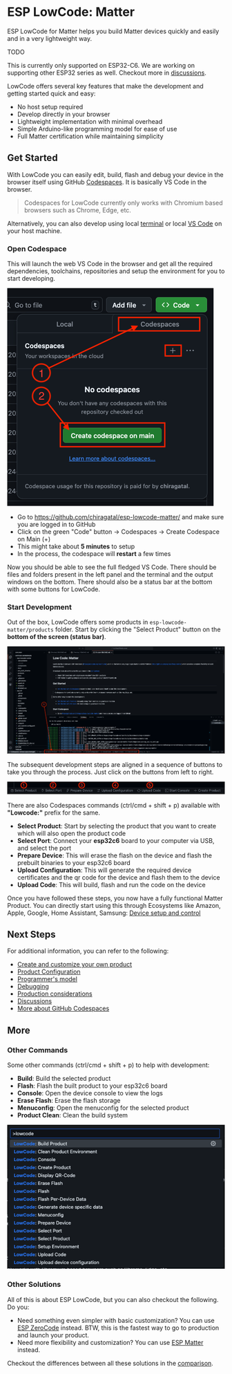 # ESP LowCode: Matter

ESP LowCode for Matter helps you build Matter devices quickly and easily and in a very lightweight way.

TODO

This is currently only supported on ESP32-C6. We are working on supporting other ESP32 series as well. Checkout more in [discussions](https://github.com/chiragatal/esp-lowcode-matter/discussions).

LowCode offers several key features that make the development and getting started quick and easy:

- No host setup required
- Develop directly in your browser
- Lightweight implementation with minimal overhead
- Simple Arduino-like programming model for ease of use
- Full Matter certification while maintaining simplicity

## Get Started

With LowCode you can easily edit, build, flash and debug your device in the browser itself using GitHub [Codespaces](#open-codespace). It is basically VS Code in the browser.

> Codespaces for LowCode currently only works with Chromium based browsers such as Chrome, Edge, etc.

Alternatively, you can also develop using local [terminal](./docs/getting_started_terminal.md) or local [VS Code](./docs/getting_started_vscode.md) on your host machine.

### Open Codespace

This will launch the web VS Code in the browser and get all the required dependencies, toolchains, repositories and setup the environment for you to start developing.

![Open Codespace](./docs/images/open_codespace.png)

- Go to <https://github.com/chiragatal/esp-lowcode-matter/> and make sure you are logged in to GitHub
- Click on the green "Code" button -> Codespaces -> Create Codespace on Main (+)
- This might take about **5 minutes** to setup
- In the process, the codespace will **restart** a few times

Now you should be able to see the full fledged VS Code. There should be files and folders present in the left panel and the terminal and the output windows on the bottom. There should also be a status bar at the bottom with some buttons for LowCode.

### Start Development

Out of the box, LowCode offers some products in `esp-lowcode-matter/products` folder. Start by clicking the "Select Product" button on the **bottom of the screen (status bar)**.

![Status Bar](./docs/images/status_bar.png)

The subsequent development steps are aligned in a sequence of buttons to take you through the process. Just click on the buttons from left to right.

![Status Bar](./docs/images/status_bar_steps.png)

There are also Codespaces commands (ctrl/cmd + shift + p) available with **"Lowcode:"** prefix for the same.

- **Select Product**: Start by selecting the product that you want to create which will also open the product code
- **Select Port**: Connect your **esp32c6** board to your computer via USB, and select the port
- **Prepare Device**: This will erase the flash on the device and flash the prebuilt binaries to your esp32c6 board
- **Upload Configuration**: This will generate the required device certificates and the qr code for the device and flash them to the device
- **Upload Code**: This will build, flash and run the code on the device

Once you have followed these steps, you now have a fully functional Matter Product. You can directly start using this through Ecosystems like Amazon, Apple, Google, Home Assistant, Samsung: [Device setup and control](./docs/device_setup.md)

## Next Steps

For additional information, you can refer to the following:

- [Create and customize your own product](./docs/create_product.md)
- [Product Configuration](./docs/product_configuration.md)
- [Programmer's model](./docs/programmer_model.md)
- [Debugging](./docs/debugging.md)
- [Production considerations](./docs/production_considerations.md)
- [Discussions](https://github.com/chiragatal/esp-lowcode-matter/discussions)
- [More about GitHub Codespaces](./docs/codespaces.md)

## More

### Other Commands

Some other commands (ctrl/cmd + shift + p) to help with development:

- **Build**: Build the selected product
- **Flash**: Flash the built product to your esp32c6 board
- **Console**: Open the device console to view the logs
- **Erase Flash**: Erase the flash storage
- **Menuconfig**: Open the menuconfig for the selected product
- **Product Clean**: Clean the build system

![commands](./docs/images/commands.png)

### Other Solutions

All of this is about ESP LowCode, but you can also checkout the following. Do you:

- Need something even simpler with basic customization? You can use [ESP ZeroCode](https://zerocode.espressif.com/) instead. BTW, this is the fastest way to go to production and launch your product.
- Need more flexibility and customization? You can use [ESP Matter](https://github.com/espressif/esp-matter) instead.

Checkout the differences between all these solutions in the [comparison](./docs/comparison.md).
